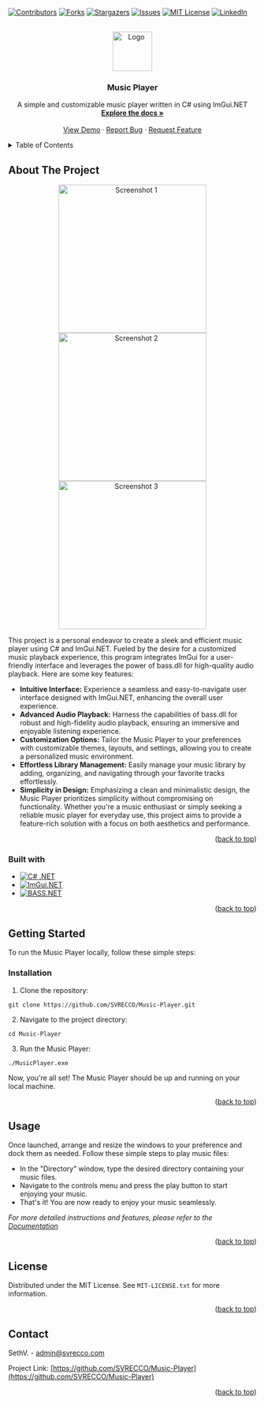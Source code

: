 <a name="readme-top"></a>
[![Contributors][contributors-shield]][contributors-url]
[![Forks][forks-shield]][forks-url]
[![Stargazers][stars-shield]][stars-url]
[![Issues][issues-shield]][issues-url]
[![MIT License](https://img.shields.io/github/license/SVRECCO/Music-Player?style=for-the-badge)](https://github.com/SVRECCO/Music-Player/blob/main/MIT-LICENSE.txt)
[![LinkedIn][linkedin-shield]][linkedin-url]

<br />
<div align="center">
  <a href="https://techstarwebsolutions.com/Icons/MusicPlayer.png">
    <img src="https://techstarwebsolutions.com/Icons/MusicPlayer.png" alt="Logo" width="80" height="80">
  </a>

  <h3 align="center">Music Player</h3>

  <p align="center">
    A simple and customizable music player written in C# using ImGui.NET
    <br />
    <a href="https://github.com/SVRECCO/Music-Player"><strong>Explore the docs »</strong></a>
    <br />
    <br />
    <a href="https://github.com/SVRECCO/Music-Player">View Demo</a>
    ·
    <a href="https://github.com/SVRECCO/Music-Player/issues">Report Bug</a>
    ·
    <a href="https://github.com/SVRECCO/Music-Player/issues">Request Feature</a>
  </p>
</div>

<details>
  <summary>Table of Contents</summary>
  <ol>
    <li>
      <a href="#about-the-project">About The Project</a>
      <ul>
        <li><a href="#built-with">Built With</a></li>
      </ul>
    </li>
    <li>
      <a href="#getting-started">Getting Started</a>
      <ul>
        <li><a href="#installation">Installation</a></li>
      </ul>
    </li>
    <li><a href="#usage">Usage</a></li>
    <li><a href="#roadmap">Roadmap</a></li>
    <li><a href="#contributing">Contributing</a></li>
    <li><a href="#license">License</a></li>
    <li><a href="#contact">Contact</a></li>
    <li><a href="#acknowledgments">Acknowledgments</a></li>
  </ol>
</details>

## About The Project

<p align="center">
  <img src="https://techstarwebsolutions.com/Screenshots/MusicPlayerScreenshot.png" width="300" alt="Screenshot 1">
  <img src="https://techstarwebsolutions.com/Screenshots/MusicPlayerScreenshot2.png" width="300" alt="Screenshot 2">
  <img src="https://techstarwebsolutions.com/Screenshots/MusicPlayerScreenshot3.png" width="300" alt="Screenshot 3">
</p>

This project is a personal endeavor to create a sleek and efficient music player using C# and ImGui.NET. Fueled by the desire for a customized music playback experience, this program integrates ImGui for a user-friendly interface and leverages the power of bass.dll for high-quality audio playback. Here are some key features:
- **Intuitive Interface:** Experience a seamless and easy-to-navigate user interface designed with ImGui.NET, enhancing the overall user experience.
- **Advanced Audio Playback:** Harness the capabilities of bass.dll for robust and high-fidelity audio playback, ensuring an immersive and enjoyable listening experience.
- **Customization Options:** Tailor the Music Player to your preferences with customizable themes, layouts, and settings, allowing you to create a personalized music environment.
- **Effortless Library Management:** Easily manage your music library by adding, organizing, and navigating through your favorite tracks effortlessly.
- **Simplicity in Design:** Emphasizing a clean and minimalistic design, the Music Player prioritizes simplicity without compromising on functionality.
Whether you're a music enthusiast or simply seeking a reliable music player for everyday use, this project aims to provide a feature-rich solution with a focus on both aesthetics and performance.

<p align="right">(<a href="#readme-top">back to top</a>)</p>


### Built with
- [![C# .NET](https://img.shields.io/badge/C%23%20.NET-blue?style=for-the-badge&logo=c-sharp&logoColor=white)](https://docs.microsoft.com/en-us/dotnet/csharp/)
- [![ImGui.NET](https://img.shields.io/badge/ImGui.NET-lightgrey?style=for-the-badge&logo=imgui&logoColor=white)](https://github.com/mellinoe/ImGui.NET/)
- [![BASS.NET](https://img.shields.io/badge/BASS.NET-1a1a1a?style=for-the-badge&logo=audio&logoColor=white)](http://www.un4seen.com/)
  
<p align="right">(<a href="#readme-top">back to top</a>)</p>

## Getting Started
To run the Music Player locally, follow these simple steps:
### Installation
1. Clone the repository:
```
git clone https://github.com/SVRECCO/Music-Player.git
```
2. Navigate to the project directory:
```
cd Music-Player
```
3. Run the Music Player:
```
./MusicPlayer.exe
```
Now, you're all set! The Music Player should be up and running on your local machine.

<p align="right">(<a href="#readme-top">back to top</a>)</p>

## Usage

Once launched, arrange and resize the windows to your preference and dock them as needed. Follow these simple steps to play music files:
- In the "Directory" window, type the desired directory containing your music files.
- Navigate to the controls menu and press the play button to start enjoying your music.
- That's it! You are now ready to enjoy your music seamlessly.

_For more detailed instructions and features, please refer to the [Documentation](https://example.com)_

<p align="right">(<a href="#readme-top">back to top</a>)</p>

## License

Distributed under the MIT License. See `MIT-LICENSE.txt` for more information.

<p align="right">(<a href="#readme-top">back to top</a>)</p>

## Contact
SethV. - admin@svrecco.com

Project Link: [https://github.com/SVRECCO/Music-Player](https://github.com/SVRECCO/Music-Player)

<p align="right">(<a href="#readme-top">back to top</a>)</p>

[contributors-shield]: https://img.shields.io/github/contributors/SVRECCO/Music-Player.svg?style=for-the-badge
[contributors-url]: https://github.com/SVRECCO/Music-Player/graphs/contributors
[forks-shield]: https://img.shields.io/github/forks/SVRECCO/Music-Player.svg?style=for-the-badge
[forks-url]: https://github.com/SVRECCO/Music-Player/network/members
[stars-shield]: https://img.shields.io/github/stars/SVRECCO/Music-Player.svg?style=for-the-badge
[stars-url]: https://github.com/SVRECCO/Music-Player/stargazers
[issues-shield]: https://img.shields.io/github/issues/SVRECCO/Music-Player.svg?style=for-the-badge
[issues-url]: https://github.com/SVRECCO/Music-Player/issues
[linkedin-shield]: https://img.shields.io/badge/-LinkedIn-black.svg?style=for-the-badge&logo=linkedin&colorB=555
[linkedin-url]: https://linkedin.com/in/TheRealSethV
[product-screenshot]: images/screenshot.png
[Next.js]: https://img.shields.io/badge/next.js-000000?style=for-the-badge&logo=nextdotjs&logoColor=white
[Next-url]: https://nextjs.org/
[React.js]: https://img.shields.io/badge/React-20232A?style=for-the-badge&logo=react&logoColor=61DAFB
[React-url]: https://reactjs.org/
[Vue.js]: https://img.shields.io/badge/Vue.js-35495E?style=for-the-badge&logo=vuedotjs&logoColor=4FC08D
[Vue-url]: https://vuejs.org/
[Angular.io]: https://img.shields.io/badge/Angular-DD0031?style=for-the-badge&logo=angular&logoColor=white
[Angular-url]: https://angular.io/
[Svelte.dev]: https://img.shields.io/badge/Svelte-4A4A55?style=for-the-badge&logo=svelte&logoColor=FF3E00
[Svelte-url]: https://svelte.dev/
[Laravel.com]: https://img.shields.io/badge/Laravel-FF2D20?style=for-the-badge&logo=laravel&logoColor=white
[Laravel-url]: https://laravel.com
[Bootstrap.com]: https://img.shields.io/badge/Bootstrap-563D7C?style=for-the-badge&logo=bootstrap&logoColor=white
[Bootstrap-url]: https://getbootstrap.com
[JQuery.com]: https://img.shields.io/badge/jQuery-0769AD?style=for-the-badge&logo=jquery&logoColor=white
[JQuery-url]: https://jquery.com 
